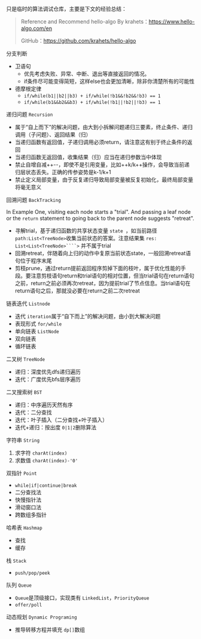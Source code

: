 只是临时的算法调试仓库，主要是下文的经验总结：

> Reference and Recommend hello-algo By krahets：https://www.hello-algo.com/en
>
> GitHub：https://github.com/krahets/hello-algo

分支判断

* 卫语句
  * 优先考虑失败、异常、中断、退出等直接返回的情况。
  * if条件尽可能变得简短，这样else也会更加清晰，除非你清楚所有的可能性
* 德摩根定律
  * `if/while(b1||b2||b3) + if/while(!b1&&!b2&&!b3) == 1`
  * `if/while(b1&&b2&&b3) + if/while(!b1||!b2||!b3) == 1`

递归问题 `Recursion`

- 属于“自上而下”的解决问题，由大到小拆解问题递归三要素，终止条件、递归调用（子问题）、返回结果（归）
- 当递归函数有返回值，子递归调用必须return，请注意这有别于终止条件的返回
- 当递归函数无返回值，收集结果（归）应当在递归参数当中体现
- 禁止自增自减++--，即使不是引用变量，比如++k/k++操作，会导致当前递归层状态丢失。正确的传参姿势是k-1/k+1
- 禁止定义局部变量，由于反复递归导致局部变量被反复初始化，最终局部变量将毫无意义

回溯问题 `BackTracking`

In Example One, visiting each node starts a "trial". And passing a leaf node or the `return` statement to going back to the parent node suggests "retreat".

- 寻解trial，基于递归函数的共享状态变量 `state `，如当前路径  `path:List<TreeNode>`收集当前状态的答案。注意结果集 `res: List<List<TreeNode>````>` 并不属于trial
- 回溯retreat，伴随着向上归的动作中复原当前状态state，一般回溯retreat语句位于程序末尾
- 剪枝prune，通过return提前返回程序剪掉下面的枝叶，属于优化性能的手段。要注意剪枝语句return和trial语句的相对位置，但当trial语句在return语句之前，return之前必须再次retreat，因为提前trial了节点信息。当trial语句在return语句之后，那就没必要在return之前二次retreat

链表迭代 `Listnode`

* 迭代 `iteration`属于“自下而上”的解决问题，由小到大解决问题
* 表现形式 `for/while`
* 单向链表 `ListNode`
* 双向链表
* 循环链表

二叉树 `TreeNode`

* 递归：深度优先dfs递归遍历
* 迭代：广度优先bfs层序遍历

二叉搜索树 `BST`

* 递归：中序遍历天然有序
* 迭代：二分查找
* 迭代：叶子插入（二分查找+叶子插入）
* 迭代+递归：按出度 `0|1|2`删除算法

字符串 `String`

1. 求字符 `charAt(index)`
2. 求数值 `charAt(index)-'0'`

双指针 `Point`

* `while|if|continue|break`
* 二分查找法
* 快慢指针法
* 滑动窗口法
* 跨数组多指针

哈希表 `Hashmap`

* 查找
* 缓存

栈 `Stack`

* `push/pop/peek`

队列 `Queue`

* `Queue`是顶级接口，实现类有 `LinkedList`，`PriorityQueue`
* `offer/poll`

动态规划 `Dynamic Programing`

* 推导转移方程并填充 `dp[]`数组
